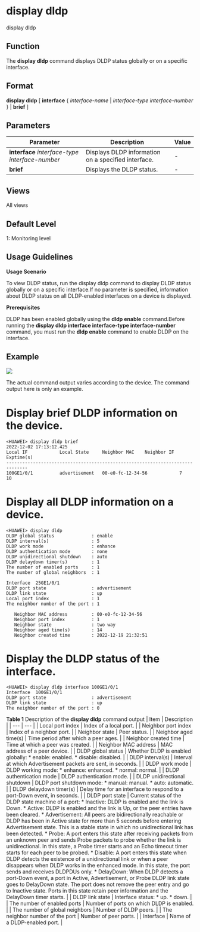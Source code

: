 display dldp
============

display dldp

Function
--------



The **display dldp** command displays DLDP status globally or on a specific interface.




Format
------

**display dldp** [ **interface** { *interface-name* | *interface-type* *interface-number* } | **brief** ]


Parameters
----------

| Parameter | Description | Value |
| --- | --- | --- |
| **interface** *interface-type* *interface-number* | Displays DLDP information on a specified interface. | - |
| **brief** | Displays the DLDP status. | - |



Views
-----

All views


Default Level
-------------

1: Monitoring level


Usage Guidelines
----------------

**Usage Scenario**

To view DLDP status, run the display dldp command to display DLDP status globally or on a specific interface.If no parameter is specified, information about DLDP status on all DLDP-enabled interfaces on a device is displayed.

**Prerequisites**

DLDP has been enabled globally using the **dldp enable** command.Before running the **display dldp interface interface-type interface-number** command, you must run the **dldp enable** command to enable DLDP on the interface.


Example
-------

![](../public_sys-resources/note_3.0-en-us.png) 

The actual command output varies according to the device. The command output here is only an example.


# Display brief DLDP information on the device.
```
<HUAWEI> display dldp brief
2022-12-02 17:13:12.425
Local IF            Local State     Neighbor MAC    Neighbor IF     Exptime(s)
------------------------------------------------------------------------------
100GE1/0/1          advertisement   00-e0-fc-12-34-56            7             10

```

# Display all DLDP information on a device.
```
<HUAWEI> display dldp
DLDP global status              : enable
DLDP interval(s)                : 5
DLDP work mode                  : enhance
DLDP authentication mode        : none
DLDP unidirectional shutdown    : auto
DLDP delaydown timer(s)         : 1
The number of enabled ports     : 1
The number of global neighbors  : 1

Interface  25GE1/0/1
DLDP port state                 : advertisement
DLDP link state                 : up
Local port index                : 1
The neighbor number of the port : 1

   Neighbor MAC address         : 00-e0-fc-12-34-56
   Neighbor port index          : 1
   Neighbor state               : two way
   Neighbor aged time(s)        : 14
   Neighbor created time        : 2022-12-19 21:32:51

```

# Display the DLDP status of the interface.
```
<HUAWEI> display dldp interface 100GE1/0/1
Interface  100GE1/0/1
DLDP port state                 : advertisement
DLDP link state                 : up 
The neighbor number of the port : 0

```

**Table 1** Description of the **display dldp** command output
| Item | Description |
| --- | --- |
| Local port index | Index of a local port. |
| Neighbor port index | Index of a neighbor port. |
| Neighbor state | Peer status. |
| Neighbor aged time(s) | Time period after which a peer ages. |
| Neighbor created time | Time at which a peer was created. |
| Neighbor MAC address | MAC address of a peer device. |
| DLDP global status | Whether DLDP is enabled globally:   * enable: enabled. * disable: disabled. |
| DLDP interval(s) | Interval at which Advertisement packets are sent, in seconds. |
| DLDP work mode | DLDP working mode:   * enhance: enhanced. * normal: normal. |
| DLDP authentication mode | DLDP authentication mode. |
| DLDP unidirectional shutdown | DLDP port shutdown mode:   * manual: manual. * auto: automatic. |
| DLDP delaydown timer(s) | Delay time for an interface to respond to a port-Down event, in seconds. |
| DLDP port state | Current status of the DLDP state machine of a port:   * Inactive: DLDP is enabled and the link is Down. * Active: DLDP is enabled and the link is Up, or the peer entries have been cleared. * Advertisement: All peers are bidirectionally reachable or DLDP has been in Active state for more than 5 seconds before entering Advertisement state. This is a stable state in which no unidirectional link has been detected. * Probe: A port enters this state after receiving packets from an unknown peer and sends Probe packets to probe whether the link is unidirectional. In this state, a Probe timer starts and an Echo timeout timer starts for each peer to be probed. * Disable: A port enters this state when DLDP detects the existence of a unidirectional link or when a peer disappears when DLDP works in the enhanced mode. In this state, the port sends and receives DLDPDUs only. * DelayDown: When DLDP detects a port-Down event, a port in Active, Advertisement, or Probe DLDP link state goes to DelayDown state. The port does not remove the peer entry and go to Inactive state. Ports in this state retain peer information and the DelayDown timer starts. |
| DLDP link state | Interface status:   * up. * down. |
| The number of enabled ports | Number of ports on which DLDP is enabled. |
| The number of global neighbors | Number of DLDP peers. |
| The neighbor number of the port | Number of peer ports. |
| Interface | Name of a DLDP-enabled port. |